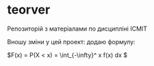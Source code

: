 # teorver
Репозиторій з матеріалами по дисципліні ІСМІТ

Вношу зміни у цей проект: додаю формулу:

$F(x) = P(X < x) = \int_{-\infty}^ x f(x) dx $